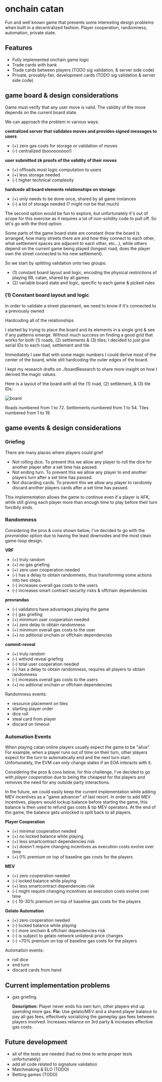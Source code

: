 # onchain catan

Fun and well known game that presents some interesting design problems when built in a decentralized fashion. Player cooperation, randomness, automation, private state. 

## Features

- Fully implemented onchain game logic
- Trade cards with bank
- Trade cards between players (TODO sig validation, & server side code)
- Private, provably-fair, development cards (TODO sig validation & server side code)

## game board & design considerations

Game must verify that any user move is valid. The validity of the move depends on the current board state. 

We can approach the problem in various ways:

**centralized server that validates moves and provides signed messages to users**
- (+) zero gas costs for storage or validation of moves
- (-) centralized (booooooooo!)

**user submitted zk proofs of the validity of their moves**
- (+) offloads most logic computation to users
- (+) less storage needed
- (-) higher technical complexity

**hardcode all board elements relationships on storage**:
- (+) only needs to be done once, shared by all game instances
- (-) a lot of storage needed (? might not be that much)

The second option would be fun to explore, but unfortunately it's out of scope for this exercise as it requires a lot of non-solidity code to pull off. So let's go with the third option: 

Some parts of the game board state are constant (how the board is arranged, how many streets there are and how they connect to each other, what settlement spaces are adjacent to each other, etc...), while others depend on the current game being played (longest road, does the player own the street connected to his new settlement). 

So we start by splitting validation onto two groups: 
- (1) constant board layout and logic, encoding the physical restrictions of playing IRL catan, shared by all games
- (2) variable board state and logic, specific to each game & picked rules


### (1) Constant board layout and logic

In order to validate a street placement, we need to know if it's connected to a previously owned 

Hardcoding all of the relationships 

I started by trying to place the board and its elements in a single grid & see if any patterns emerge. Without much success on finding a good grid that works for both (1) roads, (2) settlements & (3) tiles; I decided to just give serial IDs to each road, settlement and tile.

Immediately I saw that with some magic numbers I could derive most of the center of the board, while still hardcoding the outer edges of the board.

I kept my research drafts on ./boardResearch to share more insight on how I derived the magic values.

Here is a layout of the board with all the (1) road, (2) settlement, & (3) tile IDs:

![board](https://github.com/defijesus/onchain-catan/assets/7946015/671e7e55-5b4a-45c7-8f33-18220b03201b)

Roads numbered from 1 to 72.
Settlements numbered from 1 to 54.
Tiles numbered from 1 to 19.

## game events & design considerations

### Griefing

There are many places where players could grief
- Not rolling dice. To prevent this we allow any player to roll the dice for another player after a set time has passed.
- Not ending turn. To prevent this we allow any player to end another players turn after a set time has passed.
- Not discarding cards. To prevent this we allow any player to randomly discard another players cards after a set time has passed.

This implementation allows the game to continue even if a player is AFK, while still giving each player more than enough time to play before their turn forcibily ends.


### Randomness

Considering the pros & cons shown below, I've decided to go with the *prevrandao* option due to having the least downsides and the most clean game-loop design.

**VRF**
- (+) truly random
- (+) no gas griefing
- (+) zero user cooperation needed
- (-) has a delay to obtain randomness, thus transforming some actions into two steps.
- (-) increases overall gas costs to the users
- (-) increases smart contract security risks & offchain dependencies

**prevrandao**
- (-) validators have advantages playing the game
- (-) gas griefing
- (+) minimum user cooperation needed
- (+) zero delay to obtain randomness
- (+) minimum overall gas costs to the user
- (+) no aditional onchain or offchain dependencies

**commit-reveal**
- (+) truly random
- (-) withold reveal griefing
- (-) total user cooperation needed
- (-) has a delay to obtain randomness, requires all players to obtain randomness
- (-) increases overall gas costs to the users
- (+) no aditional onchain or offchain dependencies

Randomness events:
- resource placement on tiles
- starting player order
- dice roll
- steal card from player
- discard on timeout

### Automation Events

When playing catan online players usually expect the game to be "alive". For example, when a player runs out of time on their turn, other players expect for the turn to automatically end and the next turn start. Unfortunately, the EVM can only change states if an EOA interacts with it.

Considering the pros & cons below, for this challenge, I've decided to go with *player cooperation* due to being the cheapest for the players and removes the need for any outside party interactions.

In the future, we could easily keep the current implementation while adding MEV incentives as a "game advancer" of last resort. In order to add MEV incentives, players would lockup balance before starting the game, this balance is then used to refund gas costs & tip MEV operators. At the end of the game, the balance gets unlocked is split back to all players.

**Player Cooperation**
- (+) minimal cooperation needed
- (+) no locked balance while playing
- (+) less smartcontract dependencies risk
- (+) doesn't require changing incentives as execution costs evolve over time
- (+) 0% premium on top of baseline gas costs for the players

**MEV**
- (+) zero cooperation needed
- (-) locked balance while playing
- (+) less smartcontract dependencies risk
- (-) might require changing incentives as execution costs evolve over time
- (-) 10-30% premium on top of baseline gas costs for the players 

**Gelato Automation**
- (+) zero cooperation needed
- (-) locked balance while playing
- (-) more onchain & offchain dependencies risk
- (-) is subject to gelato network unilateral price changes
- (-) ~70% premium on top of baseline gas costs for the players

Automation events:
 - roll dice
 - end turn
 - discard cards from hand

## Current implementation problems

- gas griefing. 

  **Description:** Player never ends his own turn, other players end up spending more gas. **Fix:** Use gelato/MEV and a shared player balance to pay all gas fees, effectively socializing the gameplay gas fees between players involved. Increases reliance on 3rd party & increases effective gas costs.

## Future development
- all of the tests are needed (had no time to write proper tests unfortunately)
- add all code related to signature validation
- Matchmaking & ELO (TODO)
- Betting games (TODO)
